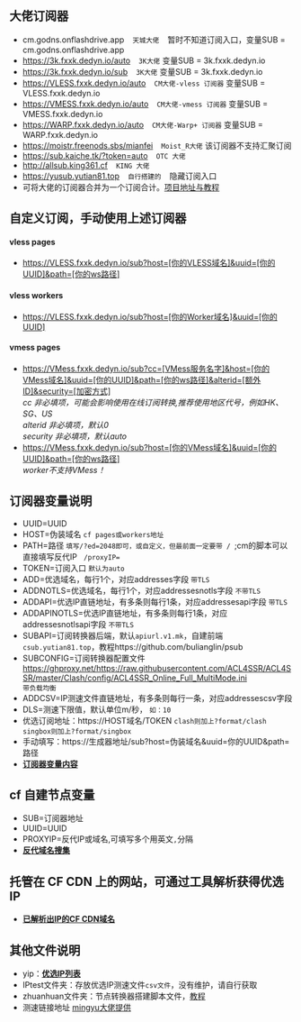## 大佬订阅器  
- cm.godns.onflashdrive.app  &ensp;  `天城大佬` &ensp;  暂时不知道订阅入口，变量SUB = cm.godns.onflashdrive.app
- https://3k.fxxk.dedyn.io/auto  &ensp;  `3K大佬`  变量SUB = 3k.fxxk.dedyn.io
- https://3k.fxxk.dedyn.io/sub  &ensp;  `3K大佬`  变量SUB = 3k.fxxk.dedyn.io
- https://VLESS.fxxk.dedyn.io/auto  &ensp;  `CM大佬-vless 订阅器`  变量SUB = VLESS.fxxk.dedyn.io
- https://VMESS.fxxk.dedyn.io/auto  &ensp;  `CM大佬-vmess 订阅器`  变量SUB = VMESS.fxxk.dedyn.io
- https://WARP.fxxk.dedyn.io/auto  &ensp;  `CM大佬-Warp+ 订阅器`  变量SUB = WARP.fxxk.dedyn.io
- https://moistr.freenods.sbs/mianfei  &ensp;  `Moist_R大佬`  该订阅器不支持汇聚订阅
- https://sub.kaiche.tk/?token=auto  &ensp;  `OTC 大佬`
- http://allsub.king361.cf  &ensp;  `KING 大佬`  
- https://yusub.yutian81.top    &ensp;  `自行搭建的`  &ensp;  隐藏订阅入口
- 可将大佬的订阅器合并为一个订阅合计。[项目地址与教程](https://github.com/cmliu/CF-Workers-SUB)
## 自定义订阅，手动使用上述订阅器
#### vless pages
- https://VLESS.fxxk.dedyn.io/sub?host=[你的VLESS域名]&uuid=[你的UUID]&path=[你的ws路径]
#### vless workers
- https://VLESS.fxxk.dedyn.io/sub?host=[你的Worker域名]&uuid=[你的UUID]
#### vmess pages
- https://VMess.fxxk.dedyn.io/sub?cc=[VMess服务名字]&host=[你的VMess域名]&uuid=[你的UUID]&path=[你的ws路径]&alterid=[额外ID]&security=[加密方式]  
*cc 非必填项，可能会影响使用在线订阅转换,推荐使用地区代号，例如HK、SG、US*  
*alterid 非必填项，默认0*  
*security 非必填项，默认auto*  
- https://VMess.fxxk.dedyn.io/sub?host=[你的VMess域名]&uuid=[你的UUID]&path=[你的ws路径]  
*worker不支持VMess！*
## 订阅器变量说明
- UUID=UUID  
- HOST=伪装域名  `cf pages或workers地址`  
- PATH=路径  `填写/?ed=2048即可，或自定义，但最前面一定要带 / `;cm的脚本可以直接填写反代IP &nbsp; `/proxyIP=`
- TOKEN=订阅入口  `默认为auto`  
- ADD=优选域名，每行1个，对应addresses字段  `带TLS`  
- ADDNOTLS=优选域名，每行1个，对应addressesnotls字段  `不带TLS`  
- ADDAPI=优选IP直链地址，有多条则每行1条，对应addressesapi字段  `带TLS`
- ADDAPINOTLS=优选IP直链地址，有多条则每行1条，对应addressesnotlsapi字段  `不带TLS`  
- SUBAPI=订阅转换器后端，默认`apiurl.v1.mk`，自建前端`csub.yutian81.top`，教程https://github.com/bulianglin/psub   
- SUBCONFIG=订阅转换器配置文件  
https://ghproxy.net/https://raw.githubusercontent.com/ACL4SSR/ACL4SSR/master/Clash/config/ACL4SSR_Online_Full_MultiMode.ini  
`带负载均衡`  
- ADDCSV=IP测速文件直链地址，有多条则每行一条，对应addressescsv字段  
- DLS=测速下限值，默认单位m/秒， `如：10`
- 优选订阅地址：https://HOST域名/TOKEN `clash则加上?format/clash` &ensp; `singbox则加上?format/singbox`  
- 手动填写：https://生成器地址/sub?host=伪装域名&uuid=你的UUID&path=路径
- **[订阅器变量内容](https://github.com/yutian81/freefq/blob/main/bianliang.md)**
## cf 自建节点变量
- SUB=订阅器地址  
- UUID=UUID  
- PROXYIP=反代IP或域名,可填写多个用英文`,`分隔
- **[反代域名搜集](https://github.com/yutian81/freefq/blob/main/PROXYIP.md)**
## 托管在 CF CDN 上的网站，可通过工具解析获得优选IP
- **[已解析出IP的CF CDN域名](https://github.com/yutian81/freefq/blob/main/souji/cf-domain.md)**
## 其他文件说明
- yip：**[优选IP列表](https://github.com/yutian81/freefq/blob/main/yip)**
- IPtest文件夹：存放优选IP测速文件`csv文件`，没有维护，请自行获取
- zhuanhuan文件夹：节点转换器搭建脚本文件，[教程](https://github.com/yutian81/freefq/blob/main/zhuanhuan/README.md)
- 测速链接地址 [mingyu大佬提供](https://github.com/yutian81/freefq/blob/main/IPtest/README.md)
